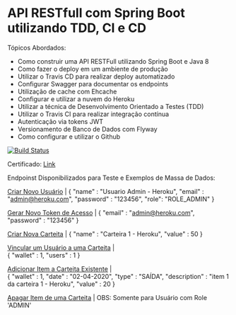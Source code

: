 # API RESTfull com Spring Boot utilizando TDD, CI e CD

Tópicos Abordados:
   - Como construir uma API RESTFull utilizando Spring Boot e Java 8
   - Como fazer o deploy em um ambiente de produção
   - Utilizar o Travis CD para realizar deploy automatizado
   - Configurar Swagger para documentar os endpoints
   - Utilização de cache com Ehcache
   - Configurar e utilizar a nuvem do Heroku
   - Utilizar a técnica de Desenvolvimento Orientado a Testes (TDD)
   - Utilizar o Travis CI para realizar integração contínua
   - Autenticação via tokens JWT
   - Versionamento de Banco de Dados com Flyway
   - Como configurar e utilizar o Github

   
[![Build Status](https://travis-ci.org/leonardo-teles/walletAPI.svg?branch=master)](https://travis-ci.org/leonardo-teles/walletAPI)


Certificado: <a href="https://www.udemy.com/certificate/UC-3341e2a9-c7f2-4549-922d-e845d40ebb7f/" rel="noopener">Link</a>
   
Endpoinst Disponibilizados para Teste e Exemplos de Massa de Dados:

   <a href="https://my-walletapi.herokuapp.com/user">Criar Novo Usuário</a> | 
    {
  		"name" : "Usuario Admin - Heroku",
  		"email" : "admin@heroku.com",
  		"password" : "123456",
  		"role": "ROLE_ADMIN"
	}
      
   <a href="https://my-walletapi.herokuapp.com/auth">Gerar Novo Token de Acesso</a> | 
    {
  		"email" : "admin@heroku.com",
  		"password" : "123456"
	}
      
   <a href="https://my-walletapi.herokuapp.com/wallet">Criar Nova Carteita</a> |
    {
  		"name" : "Carteira 1 - Heroku",
  		"value" : 50
	}
	
   <a href="https://my-walletapi.herokuapp.com/user-wallet">Vincular um Usuário a uma Carteita</a> |	
    {
  		"wallet" : 1,
  		"users" : 1
	}
	
   <a href="https://my-walletapi.herokuapp.com/wallet-item">Adicionar Item a Carteita Existente</a> |		
    {
  		"wallet" : 1,
  		"date" : "02-04-2020",
  		"type" : "SAÍDA",
  		"description" : "item 1 da carteira 1 - Heroku",
  		"value" : 20
	}
   
   <a href="https://my-walletapi.herokuapp.com/wallet-item/1">Apagar Item de uma Carteita</a> |	 OBS: Somente para Usuário com Role 'ADMIN'  
